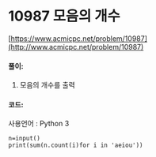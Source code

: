 # 10987 모음의 개수

[https://www.acmicpc.net/problem/10987](http://www.acmicpc.net/problem/10987)

#### **풀이:**
1. 모음의 개수를 출력

#### **코드:**
사용언어 : Python 3
```
n=input()
print(sum(n.count(i)for i in 'aeiou'))
```
